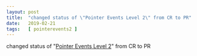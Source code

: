 ```yaml
---
layout: post
title:  "changed status of \"Pointer Events Level 2\" from CR to PR"
date:   2019-02-21
tags:   [ pointerevents2 ]
---
```


changed status of "[Pointer Events Level 2](/spec/pointerevents2)" from CR to PR

